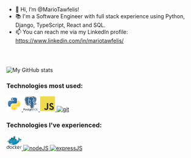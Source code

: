 - 👋 Hi, I’m @MarioTawfelis!
- 📚 I'm a Software Engineer with full stack experience using Python, Django, TypeScript, React and SQL.
- 📫 You can reach me via my LinkedIn profile: https://www.linkedin.com/in/mariotawfelis/

##
<br/>

![My GitHub stats](https://github-readme-stats.vercel.app/api?username=MarioTawfelis)



          
### Technologies most used:
<p align="left"> 
<a href="https://www.python.org" target="_blank" rel="noreferrer"> 
<img src="https://raw.githubusercontent.com/devicons/devicon/master/icons/python/python-original.svg" alt="python" width="40" height="40"/> </a>
          
<a href="https://www.postgresql.org" target="_blank" rel="noreferrer"> 
<img src="https://raw.githubusercontent.com/devicons/devicon/master/icons/postgresql/postgresql-original-wordmark.svg" alt="postgresql" width="40" height="40"/> </a>

<a href="https://developer.mozilla.org/en-US/docs/Web/JavaScript" target="_blank" rel="noreferrer"> 
<img src="https://raw.githubusercontent.com/devicons/devicon/master/icons/javascript/javascript-original.svg" alt="javascript" width="40" height="40"/> </a>

<a href="https://git-scm.com/" target="_blank" rel="noreferrer"> 
<img src="https://www.vectorlogo.zone/logos/git-scm/git-scm-icon.svg" alt="git" width="40" height="40"/> </a>

</p>
          
          
          

### Technologies I've experienced:
<p align="left">

<a href="https://www.docker.com/" target="_blank" rel="noreferrer"> 
<img src="https://raw.githubusercontent.com/devicons/devicon/master/icons/docker/docker-original-wordmark.svg" alt="docker" width="40" height="40"/> </a> 

<a href="https://nodejs.org/en" target="_blank" rel="noreferrer"> 
<img src="https://cdn.jsdelivr.net/gh/devicons/devicon/icons/nodejs/nodejs-original-wordmark.svg" alt="nodeJS" width="40" height="40"/> </a> 
          
<a href="https://expressjs.com" target="_blank" rel="noreferrer"> 
<img src="https://expressjs.com/images/favicon.png" alt="expressJS" width="40" height="40"/> </a> 

          

</p>

##

<!---
MarioTawfelis/MarioTawfelis is a ✨ special ✨ repository because its `README.md` (this file) appears on your GitHub profile.
You can click the Preview link to take a look at your changes.
--->
